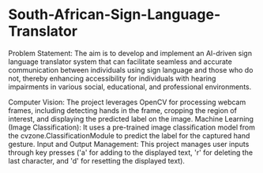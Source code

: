 # South-African-Sign-Language-Translator

Problem Statement:
The aim is to develop and implement an AI-driven sign language translator system that can facilitate seamless and accurate communication between individuals using sign language and those who do not, thereby enhancing accessibility for individuals with hearing impairments in various social, educational, and professional environments.

Computer Vision: The project leverages OpenCV for processing webcam frames, including detecting hands in the frame, cropping the region of interest, and displaying the predicted label on the image.
Machine Learning (Image Classification): It uses a pre-trained image classification model from the cvzone.ClassificationModule to predict the label for the captured hand gesture.
Input and Output Management: This project manages user inputs through key presses ('a' for adding to the displayed text, 'r' for deleting the last character, and 'd' for resetting the displayed text).




